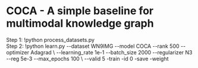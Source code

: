 <h1>COCA - A simple baseline for multimodal knowledge graph</h1>
Step 1: !python process_datasets.py<br/>
Step 2: !python learn.py --dataset WN9IMG --model COCA --rank 500 --optimizer Adagrad \
        --learning_rate 1e-1 --batch_size 2000 --regularizer N3 --reg 5e-3 --max_epochs 100 \
        --valid 5 -train -id 0 -save -weight
